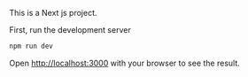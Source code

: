 This is a Next js project.



First, run the development server

```bash
npm run dev


```

Open [http://localhost:3000](http://localhost:3000) with your browser to see the result.




